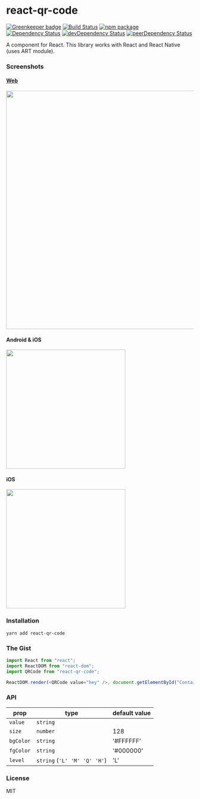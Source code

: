 # react-qr-code

[![Greenkeeper badge](https://badges.greenkeeper.io/rosskhanas/react-qr-code.svg)](https://greenkeeper.io/)
[![Build Status](https://travis-ci.org/rosskhanas/react-qr-code.svg?branch=master)](https://travis-ci.org/rosskhanas/react-qr-code)
[![npm package](https://badge.fury.io/js/react-qr-code.svg)](https://www.npmjs.org/package/react-qr-code)
[![Dependency Status](https://david-dm.org/rtkhanas/react-qr-code.svg)](https://david-dm.org/rtkhanas/react-qr-code)
[![devDependency Status](https://david-dm.org/rtkhanas/react-qr-code/dev-status.svg)](https://david-dm.org/rtkhanas/react-qr-code#info=devDependencies)
[![peerDependency Status](https://david-dm.org/rtkhanas/react-qr-code/peer-status.svg)](https://david-dm.org/rtkhanas/react-qr-code#info=peerDependencies)

A <QRCode /> component for React. This library works with React and React Native
(uses ART module).

### Screenshots

#### [Web](https://rosskhanas.github.io/react-qr-code/)

<img src="https://github.com/rtkhanas/react-qr-code/blob/master/demo-web.png" width="640" />

#### Android & iOS

<img src="https://github.com/rosskhanas/react-qr-code/blob/master/demo-android.png" width="320" />

#### iOS

<img src="https://github.com/rosskhanas/react-qr-code/blob/master/demo-ios.png" width="320" />

### Installation

```
yarn add react-qr-code
```

### The Gist

```javascript
import React from "react";
import ReactDOM from "react-dom";
import QRCode from "react-qr-code";

ReactDOM.render(<QRCode value="hey" />, document.getElementById("Container"));
```

### API

| prop      | type                         | default value |
| --------- | ---------------------------- | ------------- |
| `value`   | `string`                     |
| `size`    | `number`                     | 128           |
| `bgColor` | `string`                     | '#FFFFFF'     |
| `fgColor` | `string`                     | '#000000'     |
| `level`   | `string` (`'L' 'M' 'Q' 'H'`) | 'L'           |

### License

MIT
